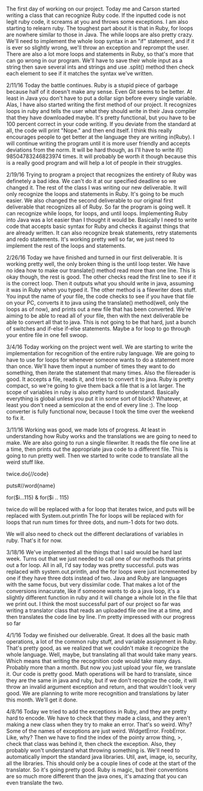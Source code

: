 The first day of working on our project. Today me and Carson started writing a class that can recognize Ruby code. If the inputted code is not legit ruby code, it screams at you and throws some exceptions. I am also starting to relearn ruby. The toughest part about it is that in Ruby, for loops are nowhere similar to those in Java. The while loops are also pretty crazy. We'll need to implement the whole loop syntax in an "if" statement, and if it is ever so slightly wrong, we'll throw an exception and reprompt the user. There are also a lot more loops and statements in Ruby, so that's more that can go wrong in our program. We'll have to save their whole input as a string then save several ints and strings and use .split() method then check each element to see if it matches the syntax we've written. 


2/11/16
Today the battle continues. Ruby is a stupid piece of garbage because half of it doesn't make any sense. Even Git seems to be better. At least in Java you don't have to put a dollar sign before every single variable. Alas, I have also started writing the first method of our project. It recognizes loops in ruby and tells the user what they should write in their Java compiler that they have downloaded maybe. It's pretty functional, but you have to be 100 percent correct in your code writing. If you deviate from the standard at all, the code will print "Nope." and then end itself. I think this really encourages people to get better at the language they are writing in(Ruby). I will continue writing the program until it is more user friendly and accepts deviations from the norm. It will be hard though, as I'll have to write if() 98504783246823974 times. It will probably be worth it though because this is a really good program and will help a lot of people in their struggles.

2/19/16
Trying to program a project that recognizes the entirety of Ruby was definetely a bad idea. We can't do it at our specified deadline so we changed it. The rest of the class I was writing our new deliverable. It will only recognize the loops and statements in Ruby. It's going to be much easier. We also changed the second deliverable to our original first deliverable that recognizes all of Ruby. So far the program is going well. It can recognize while loops, for loops, and until loops. Implementing Ruby into Java was a lot easier than I thought it would be. Basically I need to write code that accepts basic syntax for Ruby and checks it against things that are already written. It can also recognize break statements, retry statements and redo statements. It's working pretty well so far, we just need to implement the rest of the loops and statements.


2/26/16 
Today we have finished and turned in our first deliverable. It is working pretty well, the only broken thing is the until loop tester. We have no idea how to make our translate() method read more than one line. This is okay though, the rest is good. The other checks read the first line to see if it is the correct loop. Then it outputs what you should write in java, assuming it was in Ruby when you typed it. The other method is a filewriter does stuff. You input the name of your file, the code checks to see if you have that file on your PC, converts it to java using the translate() method(well, only the loops as of now), and prints out a new file that has been converted. We're aiming to be able to read all of your file, then with the next deliverable be able to convert all that to java. This is not going to be that hard, just a bunch of switches and if-else if-else statements. Maybe a for loop to go through your entire file in one fell swoop.

3/4/16
Today working on the project went well. We are starting to write the implementation for recognition of the entire ruby language. We are going to have to use for loops for whenever someone wants to do a statement more than once. We'll have them input a number of times they want to do something, then iterate the statement that many times. Also the filereader is good. It accepts a file, reads it, and tries to convert it to java. Ruby is pretty compact, so we're going to give them back a file that is a lot larger. The scope of variables in ruby is also pretty hard to understand. Basically everything is global unless you put it in some sort of block? Whatever, at least you don't need a semicolon at the end of every line :). The loop converter is fully functional now, because I took the time over the weekend to fix it.


3/11/16
Working was good, we made lots of progress. At least in understanding how Ruby works and the translations we are going to need to make. We are also going to run a single filewriter. It reads the file one line at a time, then prints out the appropriate java code to a different file. This is going to run pretty well. Then we started to write code to translate all the weird stuff like.

twice.do{//code}

puts#//word{name}

for($i...115) & for($i .. 115)

twice.do will be replaced with a for loop that iterates twice, and puts will be replaced with System.out.println
The for loops will be replaced with for loops that run num times for three dots, and num-1 dots for two dots.

We will also need to check out the different declarations of variables in ruby. That's it for now.



3/18/16
We've implemented all the things that I said would be hard last week. Turns out that we just needed to call one of our methods that prints out a for loop. All in all, I'd say today was pretty successful. puts was replaced with system.out.println, and the for loops were just incremented by one if they have three dots instead of two. Java and Ruby are languages with the same focus, but very dissimilar code. That makes a lot of the conversions innacurate, like if someone wants to do a java loop, it's a slightly different function in ruby and it will change a whole lot in the file that we print out. I think the most successful part of our project so far was writing a translator class that reads an uploaded file one line at a time, and then translates the code line by line. I'm pretty impressed with our progress so far

4/1/16
Today we finished our deliverable. Great. It does all the basic math operations, a lot of the common ruby stuff, and variable assignment in Ruby. That's pretty good, as we realized that we couldn't make it recognize the whole language. Well, maybe, but translating all that would take many years. Which means that writing the recognition code would take many days. Probably more than a month. But now you just upload your file, we translate it. Our code is pretty good. Math operations will be hard to translate, since they are the same in java and ruby, but if we don't recognize the code, it will throw an invalid argument exception and return, and that wouldn't look very good. We are planning to write more recognition and translations by later this month. We'll get it done.

4/8/16
Today we tried to add the exceptions in Ruby, and they are pretty hard to encode. We have to check that they made a class, and they aren't making a new class when they try to make an error. That's so weird. Why? Some of the names of exceptions are just weird. WidgetError. FrobError. Like, why? Then we have to find the index of the pointy arrow thing, >, check that class was behind it, then 
check the exception. Also, they probably won't understand what throwing something is. We'll need to automatically import the standard java libraries. Util, awt, image, io, security, all the libraries. This should only be a couple lines of code at the start of the translator. So it's going pretty good. Ruby is magic, but their conventions are so much more different than the java ones, it's amazing that you can even translate the two.
